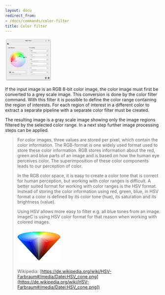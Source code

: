 ```yaml
---
layout: docu
redirect_from:
- /docs/commands/color-filter
title: Color filter
---
```


<a href="/images/commands/screenshot-command-color-filter.png" data-lightbox="image"><img src="/images/commands/screenshot-command-color-filter.png" style="width: 30%" alt="Loading ..."/></a>


If the input image is an RGB 8-bit color image, the color image must first be converted to a grey scale image.
This conversion is done by the color filter command.
With this filter it is possible to define the color range containing the region of interests.
For each region of interest in a different color to extract a separate pipeline with a separate color filter must be created.

The resulting image is a gray scale image showing only the image regions filtered by the selected color range.
In a next step further image processing steps can be applied.


> For color images, three values are stored per pixel, which contain the color information.
> The RGB-format is one widely used format used to store these color information.
> RGB stores information about the red, green and blue parts of an image and is based on how the human eye perceives color.
> The superimposition of these color components leads to our perception of color.  
> 
> In the RGB color space, it is easy to create a color tone that is correct for human perception, but working with color ranges is difficult.
> A better suited format for working with color ranges is the HSV format.
> Instead of storing the color information using red, green, blue, in HSV format a color is defined by its color tone (hue), its saturation and its brightness (value).
> 
> Using HSV allows more easy to filter e.g. all blue tones from an image.
> ImageC is using HSV color format for that reason when working with colored images.
> 
> <img src="/images/commands/wikipedia-hsv-color-tone.png" alt="Screenshot" style="width: 30%; height: auto;">
>
> Wikipedia: [https://de.wikipedia.org/wiki/HSV-Farbraum#/media/Datei:HSV_cone.png](https://de.wikipedia.org/wiki/HSV-Farbraum#/media/Datei:HSV_cone.png])
